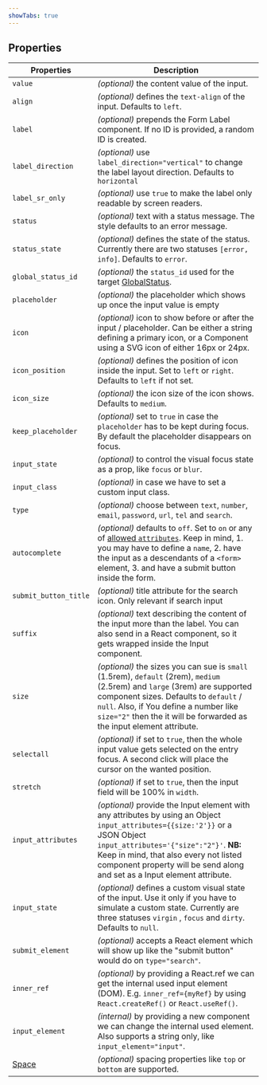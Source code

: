 ```yaml
---
showTabs: true
---
```


## Properties

| Properties                                  | Description                                                                                                                                                                                                                                                                                                               |
| ------------------------------------------- | ------------------------------------------------------------------------------------------------------------------------------------------------------------------------------------------------------------------------------------------------------------------------------------------------------------------------- |
| `value`                                     | _(optional)_ the content value of the input.                                                                                                                                                                                                                                                                              |
| `align`                                     | _(optional)_ defines the `text-align` of the input. Defaults to `left`.                                                                                                                                                                                                                                                   |
| `label`                                     | _(optional)_ prepends the Form Label component. If no ID is provided, a random ID is created.                                                                                                                                                                                                                             |
| `label_direction`                           | _(optional)_ use `label_direction="vertical"` to change the label layout direction. Defaults to `horizontal`                                                                                                                                                                                                              |
| `label_sr_only`                             | _(optional)_ use `true` to make the label only readable by screen readers.                                                                                                                                                                                                                                                |
| `status`                                    | _(optional)_ text with a status message. The style defaults to an error message.                                                                                                                                                                                                                                          |
| `status_state`                              | _(optional)_ defines the state of the status. Currently there are two statuses `[error, info]`. Defaults to `error`.                                                                                                                                                                                                      |
| `global_status_id`                          | _(optional)_ the `status_id` used for the target [GlobalStatus](/uilib/components/global-status).                                                                                                                                                                                                                         |
| `placeholder`                               | _(optional)_ the placeholder which shows up once the input value is empty                                                                                                                                                                                                                                                 |
| `icon`                                      | _(optional)_ icon to show before or after the input / placeholder. Can be either a string defining a primary icon, or a Component using a SVG icon of either 16px or 24px.                                                                                                                                                |
| `icon_position`                             | _(optional)_ defines the position of icon inside the input. Set to `left` or `right`. Defaults to `left` if not set.                                                                                                                                                                                                      |
| `icon_size`                                 | _(optional)_ the icon size of the icon shows. Defaults to `medium`.                                                                                                                                                                                                                                                       |
| `keep_placeholder`                          | _(optional)_ set to `true` in case the `placeholder` has to be kept during focus. By default the placeholder disappears on focus.                                                                                                                                                                                         |
| `input_state`                               | _(optional)_ to control the visual focus state as a prop, like `focus` or `blur`.                                                                                                                                                                                                                                         |
| `input_class`                               | _(optional)_ in case we have to set a custom input class.                                                                                                                                                                                                                                                                 |
| `type`                                      | _(optional)_ choose between `text`, `number`, `email`, `password`, `url`, `tel` and `search`.                                                                                                                                                                                                                             |
| `autocomplete`                              | _(optional)_ defaults to `off`. Set to `on` or any of [allowed `attributes`](https://developer.mozilla.org/en-US/docs/Web/HTML/Element/input#attr-autocomplete). Keep in mind, 1. you may have to define a `name`, 2. have the input as a descendants of a `<form>` element, 3. and have a submit button inside the form. |
| `submit_button_title`                       | _(optional)_ title attribute for the search icon. Only relevant if search input                                                                                                                                                                                                                                           |
| `suffix`                                    | _(optional)_ text describing the content of the input more than the label. You can also send in a React component, so it gets wrapped inside the Input component.                                                                                                                                                         |
| `size`                                      | _(optional)_ the sizes you can sue is `small` (1.5rem), `default` (2rem), `medium` (2.5rem) and `large` (3rem) are supported component sizes. Defaults to `default` / `null`. Also, if You define a number like `size="2"` then the it will be forwarded as the input element attribute.                                  |
| `selectall`                                 | _(optional)_ if set to `true`, then the whole input value gets selected on the entry focus. A second click will place the cursor on the wanted position.                                                                                                                                                                  |
| `stretch`                                   | _(optional)_ if set to `true`, then the input field will be 100% in `width`.                                                                                                                                                                                                                                              |
| `input_attributes`                          | _(optional)_ provide the Input element with any attributes by using an Object `input_attributes={{size:'2'}}` or a JSON Object `input_attributes='{"size":"2"}'`. **NB:** Keep in mind, that also every not listed component property will be send along and set as a Input element attribute.                            |
| `input_state`                               | _(optional)_ defines a custom visual state of the input. Use it only if you have to simulate a custom state. Currently are three statuses `virgin` , `focus` and `dirty`. Defaults to `null`.                                                                                                                             |
| `submit_element`                            | _(optional)_ accepts a React element which will show up like the "submit button" would do on `type="search"`.                                                                                                                                                                                                             |
| `inner_ref`                                 | _(optional)_ by providing a React.ref we can get the internal used input element (DOM). E.g. `inner_ref={myRef}` by using `React.createRef()` or `React.useRef()`.                                                                                                                                                        |
| `input_element`                             | _(internal)_ by providing a new component we can change the internal used element. Also supports a string only, like `input_element="input"`.                                                                                                                                                                             |
| [Space](/uilib/components/space/properties) | _(optional)_ spacing properties like `top` or `bottom` are supported.                                                                                                                                                                                                                                                     |
